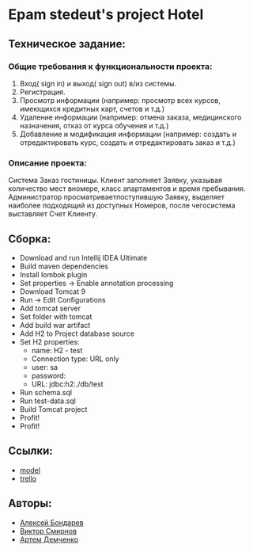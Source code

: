 # Epam stedeut's project Hotel

## Техническое задание:

### Общие требования к функциональности проекта:
1. Вход( sign in) и выход( sign out) в/из системы.
2. Регистрация.
3. Просмотр информации (например: просмотр всех курсов, имеющихся
кредитных
карт, счетов и т.д.)
4. Удаление информации (например: отмена заказа, медицинского назначения,
отказ
от курса обучения и т.д.)
5. Добавление и модификация информации (например: создать и
отредактировать
курс, создать и отредактировать заказ и т.д.)

### Описание проекта:
Система Заказ гостиницы. Клиент заполняет Заявку, указывая количество мест
вномере, класс апартаментов и время пребывания. Администратор
просматриваетпоступившую Заявку, выделяет наиболее подходящий из доступных
Номеров, после чегосистема выставляет Счет Клиенту.

## Сборка:
* Download and run Intellij IDEA Ultimate
* Build maven dependencies
* Install lombok plugin
* Set properties -> Enable annotation processing
* Download Tomcat 9
* Run -> Edit Configurations
* Add tomcat server
* Set folder with tomcat
* Add build war artifact
* Add H2 to Project database source
* Set H2 properties:
    * name: H2 - test
    * Connection type: URL only
    * user: sa
    * password:
    * URL: jdbc:h2:./db/test
* Run schema.sql
* Run test-data.sql
* Build Tomcat project
* Profit! 
* Profit!

## Ссылки:
* [model](https://drive.google.com/file/d/1yCnp8RrrslvOphUdVbeMQfNYsUUmlh57/view?usp=sharing)
* [trello](https://trello.com/b/M5towI6a/epam-first-project-spring-2019)

## Авторы:
* [Алексей Бондарев](https://github.com/alexeyboo) 
* [Виктор Смирнов](https://github.com/viktor533)
* [Артем Демченко](https://github.com/Mincer2412)
